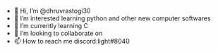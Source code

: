 - 👋 Hi, I’m @dhruvrastogi30
- 👀 I’m interested learning python and other new computer softwares
- 🌱 I’m currently learning C
- 💞️ I’m looking to collaborate on
- 📫 How to reach me discord:light#8040



